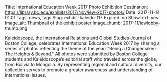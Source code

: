 Title: International Education Week 2017 Photo Exhibition
Destination: https://library.bc.edu/exhibits/2017/Nov/iew-2017-photos/
Date: 2017-11-14 01:01 
Tags: news, tags 
Slug: exhibit-kaleido-f17 
Expired: no
ShowText: yes
Image_alt: Thumbnail of the exhibit poster
Image_thumb: 2017-11/iewlobby-thumb.png

Kaleidoscope, the International Relations and Global Studies Journal of Boston College, celebrates International Education Week 2017 by sharing a series of photos reflecting the theme of the year: "Being a Changemaker: The Heights & Beyond." All photos were submitted by Boston College students and Kaleidoscope’s editorial staff who traveled across the globe, from Bolivia to Mongolia. By representing regional and cultural diversity, our collection serves to promote a greater awareness and understanding of international issues.

